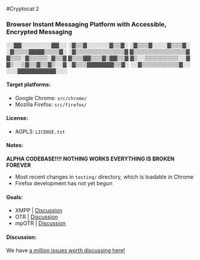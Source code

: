 #Cryptocat 2
### Browser Instant Messaging Platform with Accessible, Encrypted Messaging

░░▓▓░░░░░░░░▓▓░░
░▓▒▒▓░░░░░░▓▒▒▓░
░▓▒▒▒▓░░░░▓▒▒▒▓░
░▓▒▒▒▒▓▓▓▓▒▒▒▒▓░
░▓▒▒▒▒▒▒▒▒▒▒▒▒▒▓
▓▒▒▒▒▒▒▒▒▒▒▒▒▒▒▓
▓▒▒▒░▓▒▒▒▒▒░▓▒▒▓
▓▒▒▒▓▓▒▒▒▓▒▓▓▒▒▓
▓▒░░▒▒▒▒▒▒▒▒▒░░▓
▓▒░░▒▓▒▒▓▒▒▓▒░░▓
░▓▒▒▒▓▓▓▓▓▓▓▒▒▓░
░░▓▒▒▒▒▒▒▒▒▒▒▓░░
░░░▓▓▓▓▓▓▓▓▓▓░░░


#### Target platforms:
* Google Chrome: `src/chrome/`
* Mozilla Firefox: `src/firefox/`

#### License:
* AGPL3: `LICENSE.txt`

#### Notes:
**ALPHA CODEBASE!!!! NOTHING WORKS EVERYTHING IS BROKEN FOREVER**
* Most recent changes in `testing/` directory, which is loadable in Chrome
* Firefox development has not yet begun

#### Goals:
* XMPP | [Discussion](https://github.com/kaepora/cryptocat/issues/83)
* OTR | [Discussion](https://github.com/kaepora/cryptocat/issues/84)
* mpOTR | [Discussion](https://github.com/kaepora/cryptocat/issues/82)

#### Discussion:
We have [a million issues worth discussing here!](https://github.com/kaepora/cryptocat/issues)
